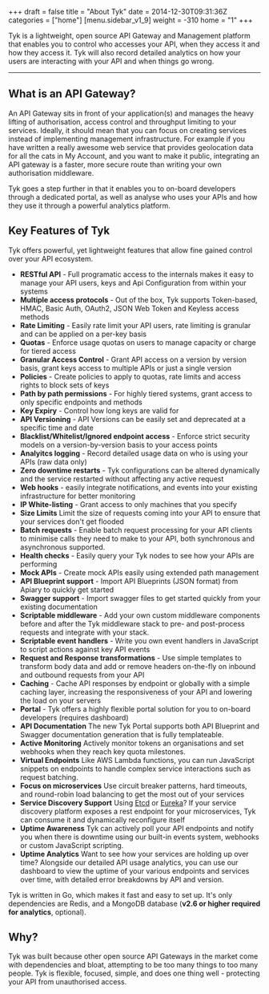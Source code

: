 +++
draft = false
title = "About Tyk"
date = 2014-12-30T09:31:36Z
categories = ["home"]
[menu.sidebar_v1_9]
    weight = -310
home = "1"
+++

Tyk is a lightweight, open source API Gateway and Management platform that enables you to control who accesses your API, when they access it and how they access it. Tyk will also record detailed analytics on how your users are interacting with your API and when things go wrong.

***
	
## What is an API Gateway? ##

An API Gateway sits in front of your application(s) and manages the heavy lifting of authorisation, access control and throughput limiting to your services. Ideally, it should mean that you can focus on creating services instead of implementing management infrastructure. For example if you have written a really awesome web service that provides geolocation data for all the cats in My Account, and you want to make it public, integrating an API gateway is a faster, more secure route than writing your own authorisation middleware.

Tyk goes a step further in that it enables you to on-board developers through a dedicated portal, as well as analyse who uses your APIs and how they use it through a powerful analytics platform.

## Key Features of Tyk ##

Tyk offers powerful, yet lightweight features that allow fine gained control over your API ecosystem.

* **RESTful API** - Full programatic access to the internals makes it easy to manage your API users, keys and Api Configuration from within your systems
* **Multiple access protocols** - Out of the box, Tyk supports Token-based, HMAC, Basic Auth, OAuth2, JSON Web Token and Keyless access methods
* **Rate Limiting** - Easily rate limit your API users, rate limiting is granular and can be applied on a per-key basis
* **Quotas** - Enforce usage quotas on users to manage capacity or charge for tiered access
* **Granular Access Control** - Grant API access on a version by version basis, grant keys access to multiple APIs or just a single version
* **Policies** - Create policies to apply to quotas, rate limits and access rights to block sets of keys
* **Path by path permissions** - For highly tiered systems, grant access to only specific endpoints and methods
* **Key Expiry** - Control how long keys are valid for
* **API Versioning** - API Versions can be easily set and deprecated at a specific time and date
* **Blacklist/Whitelist/Ignored endpoint access** - Enforce strict security models on a version-by-version basis to your access points
* **Analyitcs logging** - Record detailed usage data on who is using your APIs (raw data only)
* **Zero downtime restarts** - Tyk configurations can be altered dynamically and the service restarted without affecting any active request
* **Web hooks** - easily integrate notifications, and events into your existing infrastructure for better monitoring
* **IP White-listing** - Grant access to only machines that you specify
* **Size Limits** Limit the size of requests coming into your API to ensure that your services don't get flooded
* **Batch requests** - Enable batch request processing for your API clients to minimise calls they need to make to your API, both synchronous and asynchronous supported.
* **Health checks** - Easily query your Tyk nodes to see how your APIs are performing
* **Mock APIs** - Create mock APIs easily using extended path management
* **API Blueprint support** - Import API Blueprints (JSON format) from Apiary to quickly get started
* **Swagger support** - Import swagger files to get started quickly from your existing documentation
* **Scriptable middleware** - Add your own custom middleware components before and after the Tyk middleware stack to pre- and post-process requests and integrate with your stack.
* **Scriptable event handlers** - Write you own event handlers in JavaScript to script actions against key API events
* **Request and Response transformations** - Use simple templates to transform body data and add or remove headers on-the-fly on inbound and outbound requests from your API
* **Caching** - Cache API responses by endpoint or globally with a simple caching layer, increasing the responsiveness of your API and lowering the load on your servers
* **Portal** - Tyk  offers a highly flexible portal solution for you to on-board developers (requires dashboard)
* **API Documentation** The new Tyk Portal supports both API Blueprint and Swagger documentation generation that is fully templateable.
* **Active Monitoring** Actively monitor tokens an organisations and set webhooks when they reach key quota milestones.
* **Virtual Endpoints** Like AWS Lambda functions, you can run JavaScript snippets on endpoints to handle complex service interactions such as request batching.
* **Focus on microservices** Use circuit breaker patterns, hard timeouts, and round-robin load balancing to get the most out of your services
* **Service Discovery Support** Using [Etcd](https://github.com/coreos/etcd) or [Eureka](https://github.com/Netflix/eureka)? If your service discovery platform exposes a rest endpoint for your microservices, Tyk can consume it and dynamically reconfigure itself
* **Uptime Awareness** Tyk can actively poll your API endpoints and notify you when there is downtime using our built-in events system, webhooks or custom JavaScript scripting.
* **Uptime Analytics** Want to see how your services are holding up over time? Alongside our detailed API usage analytics, you can use our dashboard to view the uptime of your various endpoints and services over time, with detailed error breakdowns by API and version.

Tyk is written in Go, which makes it fast and easy to set up. It's only dependencies are Redis,
and a MongoDB database (**v2.6 or higher required for analytics**, optional).

## Why? ##

Tyk was built because other open source API Gateways in the market come with dependencies and bloat, attempting to be too many things to too many people. Tyk is flexible, focused, simple, and does one thing well - protecting your API from unauthorised access.
